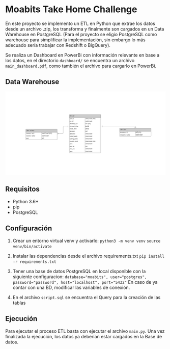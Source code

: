 # Moabits Take Home Challenge
En este proyecto se implemento un ETL en Python que extrae los datos desde un archivo .zip, los transforma y finalmente son cargados en un Data Warehouse en PostgreSQL (Para el proyecto se eligio PostgreSQL como warehouse para simplificar la implementación, sin embargo lo más adecuado sería trabajar con Redshift o BigQuery).

Se realiza un Dashboard en PowerBi con información relevante en base a los datos, en el directorio `dashboard/` se encuentra un archivo `main_dashboard.pdf`, como también el archivo para cargarlo en PowerBi. 

## Data Warehouse
[![Diagram](https://github.com/Dantergy/etl_communications/blob/main/Star%20model.png?raw=true "Diagram")](https://github.com/Dantergy/etl_communications/blob/main/Star%20model.png?raw=true "Diagram")

## Requisitos
- Python 3.6+
- pip
- PostgreSQL

## Configuración
1. Crear un entorno virtual venv y activarlo:
`python3 -m venv venv`
`source venv/bin/activate`

1. Instalar las dependencias desde el archivo requirements.txt
`pip install -r requirements.txt`

1. Tener una base de datos PostgreSQL en local disponible con la siguiente configuracion: `database="moabits", user="postgres", password="password", host="localhost", port="5432"` En caso de ya contar con una BD, modificar las variables de conexión.

1. En el archivo `script.sql` se encuentra el Query para la creación de las tablas

## Ejecución

Para ejecutar el proceso ETL basta con ejecutar el archivo `main.py`.
Una vez finalizada la ejecución, los datos ya deberían estar cargados en la Base de datos.





